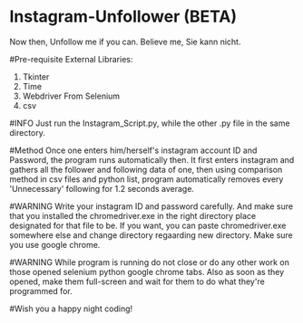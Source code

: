 # Instagram-Unfollower (BETA)
Now then, Unfollow me if you can. Believe me, Sie kann nicht.

#Pre-requisite External Libraries:
1) Tkinter
2) Time
3) Webdriver From Selenium
4) csv

#INFO
Just run the Instagram_Script.py, while the other .py file in the same directory.

#Method
Once one enters him/herself's instagram account ID and Password, the program runs automatically then.
It first enters instagram and gathers all the follower and following data of one, then using comparison method
in csv files and python list, program automatically removes every 'Unnecessary' following for 1.2 seconds average.

#WARNING
Write your instagram ID and password carefully. And make sure that you installed the chromedriver.exe in the right directory place designated
for that file to be. If you want, you can paste chromedriver.exe somewhere else and change directory regaarding new directory.
Make sure you use google chrome.

#WARNING
While program is running do not close or do any other work on those opened selenium python google chrome tabs. Also as soon as they opened, make them
full-screen and wait for them to do what they're programmed for.

#Wish you a happy night coding!


